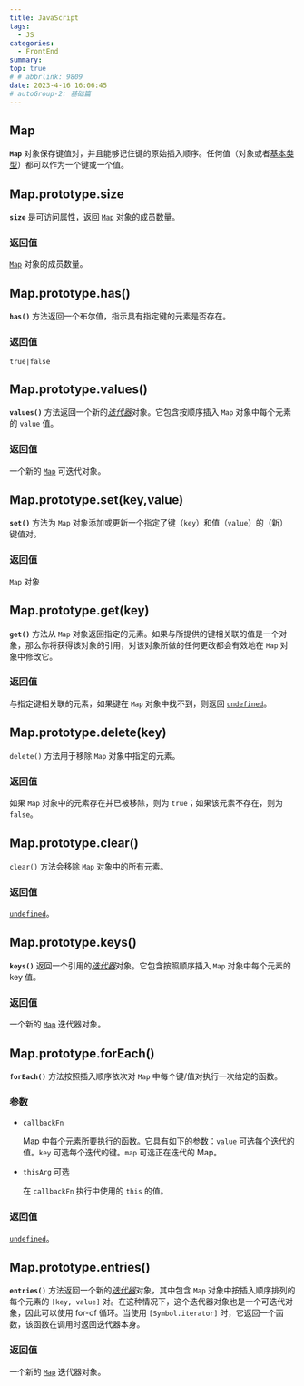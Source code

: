```yaml
---
title: JavaScript
tags:
  - JS
categories:
  - FrontEnd
summary: 
top: true
# # abbrlink: 9809
date: 2023-4-16 16:06:45
# autoGroup-2: 基础篇
---
```




## Map

**`Map`** 对象保存键值对，并且能够记住键的原始插入顺序。任何值（对象或者[基本类型](https://developer.mozilla.org/zh-CN/docs/Glossary/Primitive)）都可以作为一个键或一个值。



## Map.prototype.size

**`size`** 是可访问属性，返回 [`Map`](https://developer.mozilla.org/zh-CN/docs/Web/JavaScript/Reference/Global_Objects/Map) 对象的成员数量。

### 返回值

 [`Map`](https://developer.mozilla.org/zh-CN/docs/Web/JavaScript/Reference/Global_Objects/Map) 对象的成员数量。



## Map.prototype.has()

**`has()`** 方法返回一个布尔值，指示具有指定键的元素是否存在。

### 返回值

`true|false`



## Map.prototype.values()

**`values()`** 方法返回一个新的[*迭代器*](https://developer.mozilla.org/zh-CN/docs/Web/JavaScript/Guide/Iterators_and_generators)对象。它包含按顺序插入 `Map` 对象中每个元素的 `value` 值。

### 返回值

一个新的 [`Map`](https://developer.mozilla.org/zh-CN/docs/Web/JavaScript/Reference/Global_Objects/Map) 可迭代对象。



## Map.prototype.set(key,value)

**`set()`** 方法为 `Map` 对象添加或更新一个指定了键（`key`）和值（`value`）的（新）键值对。

### 返回值

`Map` 对象





## Map.prototype.get(key)

**`get()`** 方法从 `Map` 对象返回指定的元素。如果与所提供的键相关联的值是一个对象，那么你将获得该对象的引用，对该对象所做的任何更改都会有效地在 `Map` 对象中修改它。

### 返回值

与指定键相关联的元素，如果键在 `Map` 对象中找不到，则返回 [`undefined`](https://developer.mozilla.org/zh-CN/docs/Web/JavaScript/Reference/Global_Objects/undefined)。



## Map.prototype.delete(key)

`delete()` 方法用于移除 `Map` 对象中指定的元素。

### 返回值

如果 `Map` 对象中的元素存在并已被移除，则为 `true`；如果该元素不存在，则为 `false`。



## Map.prototype.clear()

`clear()` 方法会移除 `Map` 对象中的所有元素。

### 返回值

[`undefined`](https://developer.mozilla.org/zh-CN/docs/Web/JavaScript/Reference/Global_Objects/undefined)。



## Map.prototype.keys()

**`keys()`** 返回一个引用的[*迭代器*](https://developer.mozilla.org/zh-CN/docs/Web/JavaScript/Guide/Iterators_and_generators)对象。它包含按照顺序插入 `Map` 对象中每个元素的 key 值。

### 返回值

一个新的 [`Map`](https://developer.mozilla.org/zh-CN/docs/Web/JavaScript/Reference/Global_Objects/Map) 迭代器对象。



## Map.prototype.forEach()

**`forEach()`** 方法按照插入顺序依次对 `Map` 中每个键/值对执行一次给定的函数。



### 参数

- `callbackFn`

  Map 中每个元素所要执行的函数。它具有如下的参数：`value` 可选每个迭代的值。`key` 可选每个迭代的键。`map` 可选正在迭代的 Map。

- `thisArg` 可选

  在 `callbackFn` 执行中使用的 `this` 的值。

### 返回值

[`undefined`](https://developer.mozilla.org/zh-CN/docs/Web/JavaScript/Reference/Global_Objects/undefined)。



## Map.prototype.entries()

**`entries()`** 方法返回一个新的[*迭代器*](https://developer.mozilla.org/zh-CN/docs/Web/JavaScript/Guide/Iterators_and_generators)对象，其中包含 `Map` 对象中按插入顺序排列的每个元素的 `[key, value]` 对。在这种情况下，这个迭代器对象也是一个可迭代对象，因此可以使用 for-of 循环。当使用 `[Symbol.iterator]` 时，它返回一个函数，该函数在调用时返回迭代器本身。

### 返回值

一个新的 [`Map`](https://developer.mozilla.org/zh-CN/docs/Web/JavaScript/Reference/Global_Objects/Map) 迭代器对象。
